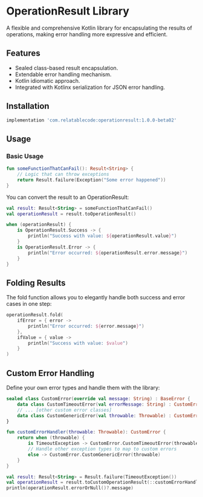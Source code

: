 # OperationResult Library

A flexible and comprehensive Kotlin library for encapsulating the results of operations, making error handling more expressive and efficient.

## Features
- Sealed class-based result encapsulation.
- Extendable error handling mechanism.
- Kotlin idiomatic approach.
- Integrated with Kotlinx serialization for JSON error handling.

## Installation

```groovy
implementation 'com.relatablecode:operationresult:1.0.0-beta02'
```

## Usage

### Basic Usage

```kotlin
fun someFunctionThatCanFail(): Result<String> {
    // Logic that can throw exceptions
    return Result.failure(Exception("Some error happened"))
}
```

You can convert the result to an OperationResult:

```kotlin
val result: Result<String> = someFunctionThatCanFail()
val operationResult = result.toOperationResult()

when (operationResult) {
    is OperationResult.Success -> {
        println("Success with value: ${operationResult.value}")
    }
    is OperationResult.Error -> {
        println("Error occurred: ${operationResult.error.message}")
    }
}
```

## Folding Results
The fold function allows you to elegantly handle both success and error cases in one step:
```kotlin
operationResult.fold(
    ifError = { error -> 
        println("Error occurred: ${error.message}")
    },
    ifValue = { value -> 
        println("Success with value: $value")
    }
)
```

## Custom Error Handling
Define your own error types and handle them with the library:
```kotlin
sealed class CustomError(override val message: String) : BaseError {
    data class CustomTimeoutError(val errorMessage: String) : CustomError(errorMessage)
    // ... [other custom error classes]
    data class CustomGenericError(val throwable: Throwable) : CustomError(throwable.message ?: "An unknown custom error occurred")
}

fun customErrorHandler(throwable: Throwable): CustomError {
    return when (throwable) {
        is TimeoutException -> CustomError.CustomTimeoutError(throwable.message ?: "Custom request timed out")
        // Handle other exception types to map to custom errors
        else -> CustomError.CustomGenericError(throwable)
    }
}

val result: Result<String> = Result.failure(TimeoutException())
val operationResult = result.toCustomOperationResult(::customErrorHandler)
println(operationResult.errorOrNull()?.message)
```
